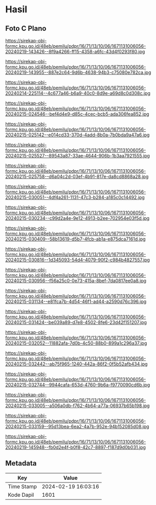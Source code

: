 # Hasil

## Foto C Plano

https://sirekap-obj-formc.kpu.go.id/48eb/pemilu/pdpr/16/71/13/10/06/1671131006056-20240219-143426--8f9a4266-ff15-4358-a6fc-43d4f0293f80.jpg

https://sirekap-obj-formc.kpu.go.id/48eb/pemilu/pdpr/16/71/13/10/06/1671131006056-20240219-143955--887e2c64-9d6b-4638-94b3-c75080e782ca.jpg

https://sirekap-obj-formc.kpu.go.id/48eb/pemilu/pdpr/16/71/13/10/06/1671131006056-20240214-225114--4c677a46-b6a9-40c0-8d9e-a69d8c0d308c.jpg

https://sirekap-obj-formc.kpu.go.id/48eb/pemilu/pdpr/16/71/13/10/06/1671131006056-20240215-024546--bef4d4e9-d85c-4cec-bcb5-ada306fea852.jpg

https://sirekap-obj-formc.kpu.go.id/48eb/pemilu/pdpr/16/71/13/10/06/1671131006056-20240215-025142--e014cd33-370d-4add-8b0a-7b0bda9a47a6.jpg

https://sirekap-obj-formc.kpu.go.id/48eb/pemilu/pdpr/16/71/13/10/06/1671131006056-20240215-025527--89543a87-33ae-4644-906b-1b3aa7921555.jpg

https://sirekap-obj-formc.kpu.go.id/48eb/pemilu/pdpr/16/71/13/10/06/1671131006056-20240215-025758--d6a04c2d-03ef-4b91-817e-da8cd8868a28.jpg

https://sirekap-obj-formc.kpu.go.id/48eb/pemilu/pdpr/16/71/13/10/06/1671131006056-20240215-030051--4df4a261-1131-47c3-b284-a185c0c14492.jpg

https://sirekap-obj-formc.kpu.go.id/48eb/pemilu/pdpr/16/71/13/10/06/1671131006056-20240215-030234--c99d2a4e-9e12-4913-b2ee-702954e03f5d.jpg

https://sirekap-obj-formc.kpu.go.id/48eb/pemilu/pdpr/16/71/13/10/06/1671131006056-20240215-030409--58b13619-d5b7-4fcb-ab1a-e875dca7161d.jpg

https://sirekap-obj-formc.kpu.go.id/48eb/pemilu/pdpr/16/71/13/10/06/1671131006056-20240215-030816--1d345093-54d4-4079-90f2-c984b4827557.jpg

https://sirekap-obj-formc.kpu.go.id/48eb/pemilu/pdpr/16/71/13/10/06/1671131006056-20240215-030956--f56a25c0-0e73-415a-8bef-7da0817ee0a8.jpg

https://sirekap-obj-formc.kpu.go.id/48eb/pemilu/pdpr/16/71/13/10/06/1671131006056-20240215-031134--e81fca7b-4d54-46f1-ad44-a2590d76c396.jpg

https://sirekap-obj-formc.kpu.go.id/48eb/pemilu/pdpr/16/71/13/10/06/1671131006056-20240215-031424--be039a89-d7e8-4502-8fe6-23d42f151207.jpg

https://sirekap-obj-formc.kpu.go.id/48eb/pemilu/pdpr/16/71/13/10/06/1671131006056-20240215-032052--11882afa-7d0b-4c50-88b0-899a1c296a37.jpg

https://sirekap-obj-formc.kpu.go.id/48eb/pemilu/pdpr/16/71/13/10/06/1671131006056-20240215-032442--ab75f965-1240-442a-86f2-0f5b52afb434.jpg

https://sirekap-obj-formc.kpu.go.id/48eb/pemilu/pdpr/16/71/13/10/06/1671131006056-20240215-032744--9944cafa-653d-4760-9b6a-f9770090cd6b.jpg

https://sirekap-obj-formc.kpu.go.id/48eb/pemilu/pdpr/16/71/13/10/06/1671131006056-20240215-033005--a506a0db-f762-4b64-a77a-06937b65b198.jpg

https://sirekap-obj-formc.kpu.go.id/48eb/pemilu/pdpr/16/71/13/10/06/1671131006056-20240215-033159--95d13bea-6ea2-4a7b-952e-94b152085d08.jpg

https://sirekap-obj-formc.kpu.go.id/48eb/pemilu/pdpr/16/71/13/10/06/1671131006056-20240219-145948--fb0d2e4f-b0f8-42c7-8897-f187d9d0b031.jpg


## Metadata

| Key        | Value               |
| ---------- | ------------------- |
| Time Stamp | 2024-02-19 16:03:16 |
| Kode Dapil | 1601                |



